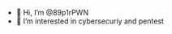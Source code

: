 - 👋 Hi, I’m @89p1rPWN
- 👀 I’m interested in cybersecuriy and pentest
<!---
89p1rPWN/89p1rPWN is a ✨ special ✨ repository because its `README.md` (this file) appears on your GitHub profile.
You can click the Preview link to take a look at your changes.
--->
